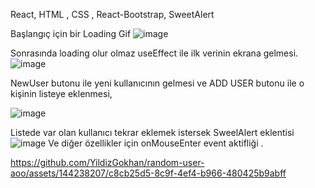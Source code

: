 React, HTML , CSS , React-Bootstrap, SweetAlert

Başlangıç için bir Loading Gif
![image](https://github.com/YildizGokhan/random-user-aoo/assets/144238207/2e6f1cb9-df42-40d1-918e-77c99bcf36ba)

Sonrasında loading olur olmaz useEffect ile ilk verinin ekrana gelmesi.
![image](https://github.com/YildizGokhan/random-user-aoo/assets/144238207/e7449992-fb27-4c47-9655-a3cbb805400a)

NewUser butonu ile yeni kullanıcının gelmesi ve ADD USER butonu ile o kişinin listeye eklenmesi,

![image](https://github.com/YildizGokhan/random-user-aoo/assets/144238207/903753b7-4767-4be7-91be-fd1de7531f80)

Listede var olan kullanıcı tekrar eklemek istersek SweelAlert eklentisi
![image](https://github.com/YildizGokhan/random-user-aoo/assets/144238207/0c5abfcb-ea9a-4f73-ae19-4cedb2f4621f)
Ve diğer özellikler için onMouseEnter event aktifliği .



https://github.com/YildizGokhan/random-user-aoo/assets/144238207/c8cb25d5-8c9f-4ef4-b966-480425b9abff



